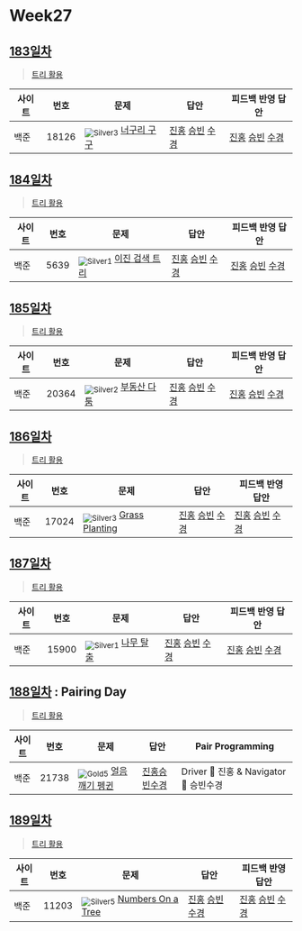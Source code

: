 <!-- tier 리스트 S -->
[Unrated]: https://user-images.githubusercontent.com/33937365/126247607-85783912-c11a-4d50-ac36-8cc7dcb75cd2.png
[Bronze5]: https://user-images.githubusercontent.com/33937365/126247611-e362d727-17a4-4737-a232-5827e185ab7c.png
[Bronze4]: https://user-images.githubusercontent.com/33937365/126247612-89cbc675-e1d4-43a2-950b-1cb014dca697.png
[Bronze3]: https://user-images.githubusercontent.com/33937365/126247613-b8408610-7bc4-40f8-804f-a30a45ddbb68.png
[Bronze2]: https://user-images.githubusercontent.com/33937365/126247614-d85dc6ff-a520-4c00-82bd-eb593b156bd8.png
[Bronze1]: https://user-images.githubusercontent.com/33937365/126247616-04b2ab30-9891-4b7b-8cb4-38e99b97e834.png
[Silver5]: https://user-images.githubusercontent.com/33937365/126247618-38c5c905-672b-4d75-808e-8a7d45ea577d.png
[Silver4]: https://user-images.githubusercontent.com/33937365/126247620-ba2d1b96-b0aa-4b88-80c5-71569c69bbc3.png
[Silver3]: https://user-images.githubusercontent.com/33937365/126247621-1b55b7f4-3a79-4348-8a63-f00c1813853e.png
[Silver2]: https://user-images.githubusercontent.com/33937365/126247622-a83b30a9-6618-4593-b775-6f6730afd3f6.png
[Silver1]: https://user-images.githubusercontent.com/33937365/126247625-8d82f8ab-6f95-4ef8-a243-be31f548596e.png
[Gold5]: https://user-images.githubusercontent.com/33937365/126247627-2979d4d5-915a-4c4e-adb7-c171f9bafe28.png
[Gold4]: https://user-images.githubusercontent.com/33937365/126247629-b24e1e24-4579-450f-bc3c-f166361091dd.png
[Gold3]: https://user-images.githubusercontent.com/33937365/126247630-80fb15af-debc-451d-a937-6c9c6bfa693b.png
[Gold2]: https://user-images.githubusercontent.com/33937365/126247633-7112f6a6-57da-4d1d-953f-5414ba8ffc3d.png
[Gold1]: https://user-images.githubusercontent.com/33937365/126247635-42bd3af9-e129-4379-b44a-22d75de3def6.png
[Platinum5]: https://user-images.githubusercontent.com/33937365/126247636-763e3bc4-43a9-4724-8ce1-c2288aecb636.png
[Platinum4]: https://user-images.githubusercontent.com/33937365/126247637-af30d243-2771-4966-b0bb-0901b9fd4989.png
[Platinum3]: https://user-images.githubusercontent.com/33937365/126247640-cfd654db-86d8-42a9-8d1b-0f3494758330.png
[Platinum2]: https://user-images.githubusercontent.com/33937365/126247641-3e60e9a6-5116-4005-a87d-bfb59969c87a.png
[Platinum1]: https://user-images.githubusercontent.com/33937365/126247643-23bba5ac-52c4-442a-a88a-2eb8998f6446.png
[Diamond5]: https://user-images.githubusercontent.com/33937365/126247645-870445bf-25d9-45ce-9c07-a25949ffad21.png
[Diamond4]: https://user-images.githubusercontent.com/33937365/126247646-b2d7e328-c205-448d-a5bf-c6294c07edaa.png
[Diamond3]: https://user-images.githubusercontent.com/33937365/126247647-db568f94-882f-410c-bd1b-63d49c87623c.png
[Diamond2]: https://user-images.githubusercontent.com/33937365/126247648-52f92f07-0fb9-4b1d-a344-6e9b81d81044.png
[Diamond1]: https://user-images.githubusercontent.com/33937365/126247649-4d068f63-f5e1-40df-910e-dceeb2b7de99.png
[Ruby5]: https://user-images.githubusercontent.com/33937365/126247652-94013ea7-9a96-4068-b922-01535c85801d.png
[Ruby4]: https://user-images.githubusercontent.com/33937365/126247655-a10f7077-6341-416e-938c-b500b7022aca.png
[Ruby3]: https://user-images.githubusercontent.com/33937365/126247656-d0e16a36-5080-4585-a465-4e4f5302beef.png
[Ruby2]: https://user-images.githubusercontent.com/33937365/126247659-1d249660-02a2-4a95-966f-074f99df70fe.png
[Ruby1]: https://user-images.githubusercontent.com/33937365/126247660-8e0d236d-eaef-42b3-8983-28f9e6c94ff9.png
<!-- tier 리스트 E -->

# Week27

## [183일차](Day183)

> [트리 활용](https://www.acmicpc.net/group/workbook/view/9797/34613)

| 사이트 | 번호  | 문제                                                 | 답안           | 피드백 반영 답안 |
| ------ | ----- | ---------------------------------------------------- | -------------- | ---------------- |
| 백준   | 18126 | <sub>![Silver3]</sub> [너구리 구구](https://www.acmicpc.net/problem/18126) | [진홍](Day183/boj18126_kjh.java) [승빈](Day183/boj18126_wsb.java) [수경](Day183/boj18126_hsk.js) | [진홍](Day183/boj18126_kjh.java) [승빈](Day183/boj18126_wsb_fb.java) [수경](Day183/boj18126_hsk.js)   |

## [184일차](Day184)

> [트리 활용](https://www.acmicpc.net/group/workbook/view/9797/34649)

| 사이트 | 번호 | 문제                 | 답안           | 피드백 반영 답안 |
| ------ | ---- | -------------------- | -------------- | ---------------- 
| 백준   | 5639    | <sub>![Silver1]</sub> [이진 검색 트리](https://www.acmicpc.net/problem/5639) | [진홍](Day184/boj5639_kjh.java) [승빈](Day184/boj5639_wsb.java) [수경](Day184/boj5639_hsk.js) | [진홍](Day184/boj5639_kjh.java) [승빈](Day184/boj5639_wsb.java) [수경](Day184/boj5639_hsk.js)   |

## [185일차](Day185)

> [트리 활용](https://www.acmicpc.net/group/workbook/view/9797/34725)

| 사이트 | 번호 | 문제                 | 답안           | 피드백 반영 답안 |
| ------ | ---- | -------------------- | -------------- | ---------------- |
| 백준   | 20364 | <sub>![Silver2]</sub> [부동산 다툼](https://www.acmicpc.net/problem/20364) | [진홍](Day185/boj20364_kjh.java) [승빈](Day185/boj20364_wsb.java) [수경](Day185/boj20364_hsk.js) | [진홍](Day185/boj20364_kjh_fb.java) [승빈](Day185/boj20364_wsb.java) [수경](Day185/boj20364_hsk.js)   |

## [186일차](Day186)

> [트리 활용](https://www.acmicpc.net/group/workbook/view/9797/34731)

| 사이트 | 번호 | 문제                 | 답안           | 피드백 반영 답안 |
| ------ | ---- | -------------------- | -------------- | ---------------- |
| 백준   | 17024 | <sub>![Silver3]</sub> [Grass Planting](https://www.acmicpc.net/problem/17024) | [진홍](Day186/boj17024_kjh.java) [승빈](Day186/boj17024_wsb.java) [수경](Day186/boj17024_hsk.js) | [진홍](Day186/boj17024_kjh.java) [승빈](Day186/boj17024_wsb.java) [수경](Day186/boj17024_hsk.js)   |

## [187일차](Day187)

> [트리 활용](https://www.acmicpc.net/group/workbook/view/9797/34789)

| 사이트 | 번호 | 문제                 | 답안           | 피드백 반영 답안 |
| ------ | ---- | -------------------- | -------------- | ---------------- |
| 백준   | 15900    | <sub>![Silver1]</sub> [나무 탈출](https://www.acmicpc.net/problem/15900) | [진홍](Day187/boj15900_kjh.java) [승빈](Day187/boj15900_wsb.java) [수경](Day187/boj15900_hsk.py) | [진홍](Day187/boj15900_kjh.java) [승빈](Day187/boj15900_wsb.java) [수경](Day187/boj15900_hsk.py) |

## [188일차](Day188) : Pairing Day

> [트리 활용](https://www.acmicpc.net/group/workbook/view/9797/34823)

| 사이트 | 번호 | 문제                 | 답안         | Pair Programming                       |
| ------ | ---- | -------------------- | ------------ | -------------------------------------- |
| 백준   | 21738 | <sub>![Gold5]</sub> [얼음깨기 펭귄](https://www.acmicpc.net/problem/21738) | [진홍승빈수경](Day188/boj21738_kjhwsbhsk.java) | Driver 🚗 진홍 & Navigator 🧭 승빈수경 |

## [189일차](Day189)

> [트리 활용](https://www.acmicpc.net/group/workbook/view/9797/34830)

| 사이트 | 번호 | 문제                 | 답안           | 피드백 반영 답안 |
| ------ | ---- | -------------------- | -------------- | ---------------- |
| 백준   | 11203 | <sub>![Silver5]</sub> [Numbers On a Tree](https://www.acmicpc.net/problem/11203) | [진홍](Day189/boj11203_kjh.java) [승빈](Day189/boj11203_wsb.java) [수경](Day189/boj11203_hsk.js) | [진홍](Day189/boj11203_kjh.java) [승빈](Day189/boj11203_wsb.java) [수경](Day189/boj11203_hsk_fb.js)   |
